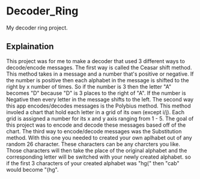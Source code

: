 # Decoder_Ring
My decoder ring project.

## Explaination
This project was for me to make a decoder that used 3 different ways to decode/encode messages. The first way is called the Ceasar shift method. This method takes in a message and a number that's positive or negative. If the number is positive then each alphabet in the message is shifted to the right by x number of times. So if the number is 3 then the letter "A" becomes "D" because "D" is 3 places to the right of "A". If the number is Negative then every letter in the message shifts to the left. The second way this app encodes/decodes messages is the Polybius method. This method involed a chart that hold each letter in a grid of its own (except i/j). Each grid is assigned a number for its x and y axis ranging from 1 - 5. The goal of this project was to encode and decode these messages based off of the chart. The third way to encode/decode messages was the Substitution method. With this one you needed to created your own aplhabet out of any random 26 character. These characters can be any charcters you like. Those characters will then take the place of the original alphabet and the corresponding letter will be switched with your newly created alphabet. so if the first 3 characters of your created alphabet was "hg(" then "cab" would become "(hg".
